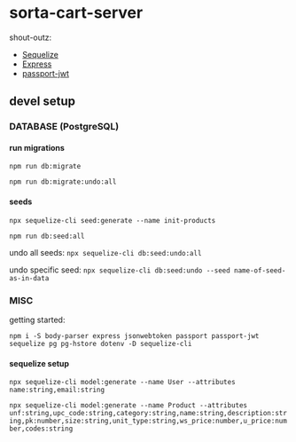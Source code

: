 # sorta-cart-server

shout-outz:

- [Sequelize](https://sequelize.org/)
- [Express](https://expressjs.com/)
- [passport-jwt](http://www.passportjs.org/packages/passport-jwt/)

## devel setup

### DATABASE (PostgreSQL)

#### run migrations

`npm run db:migrate`

`npm run db:migrate:undo:all`

#### seeds

`npx sequelize-cli seed:generate --name init-products`

`npm run db:seed:all`

undo all seeds:
`npx sequelize-cli db:seed:undo:all`

undo specific seed:
`npx sequelize-cli db:seed:undo --seed name-of-seed-as-in-data`

### MISC

getting started:

`npm i -S body-parser express jsonwebtoken passport passport-jwt sequelize pg pg-hstore dotenv -D sequelize-cli`

#### sequelize setup

`npx sequelize-cli model:generate --name User --attributes name:string,email:string`

`npx sequelize-cli model:generate --name Product --attributes unf:string,upc_code:string,category:string,name:string,description:string,pk:number,size:string,unit_type:string,ws_price:number,u_price:number,codes:string`
